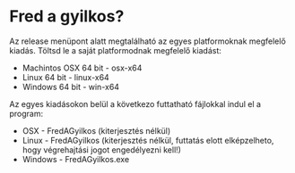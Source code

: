 # Fred a gyilkos?

Az release menüpont alatt megtalálható az egyes platformoknak megfelelő kiadás. Töltsd le a saját platformodnak megfelelő kiadást:
- Machintos OSX 64 bit - osx-x64
- Linux 64 bit - linux-x64
- Windows 64 bit - win-x64
	
Az egyes kiadásokon belül a következo futtatható fájlokkal indul el a program:
- OSX - FredAGyilkos (kiterjesztés nélkül)
- Linux - FredAGyilkos (kiterjesztés nélkül, futtatás elott elképzelheto, hogy végrehajtási jogot engedélyezni kell!)
- Windows - FredAGyilkos.exe